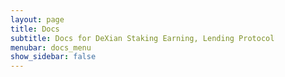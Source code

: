 ```yaml
---
layout: page
title: Docs
subtitle: Docs for DeXian Staking Earning, Lending Protocol
menubar: docs_menu
show_sidebar: false
---
```


 